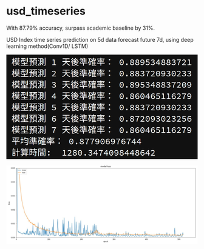 # usd_timeseries
With 87.79% accuracy, surpass academic baseline by 31%. 

USD Index time series prediction on 5d data forecast future 7d, using deep learning method(Conv1D/ LSTM)

![87.79% Accuracy](https://github.com/yejiachen/usd_timeseries/blob/master/87%25%20accuracy.jpg?imageMogr2/auto-orient/strip%7CimageView2/2/w/300)

![Training loss history](https://github.com/yejiachen/usd_timeseries/blob/master/train_history_loss.JPG?imageMogr2/auto-orient/strip%7CimageView2/2/w/300)
